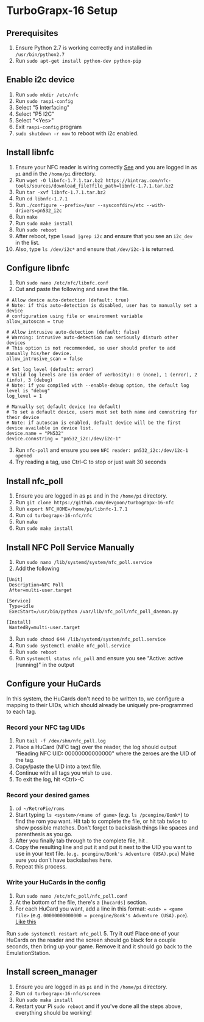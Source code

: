 # TurboGrapx-16 Setup

## Prerequisites

1. Ensure Python 2.7 is working correctly and installed in `/usr/bin/python2.7`
2. Run `sudo apt-get install python-dev python-pip`

## Enable i2c device
1. Run `sudo mkdir /etc/nfc`
2. Run `sudo raspi-config`
3. Select "5 Interfacing"
4. Select "P5 I2C"
5. Select "\<Yes\>"
6. Exit `raspi-config` program
7. `sudo shutdown -r now` to reboot with i2c enabled.

## Install libnfc
1. Ensure your NFC reader is wiring correctly [See](https://github.com/devgoon/turbograpx-16-nfc/blob/master/NFC-RASPBERRY-PI.png) and you are logged in as `pi` and in the `/home/pi` directory.
2. Run `wget -O libnfc-1.7.1.tar.bz2 https://bintray.com/nfc-tools/sources/download_file?file_path=libnfc-1.7.1.tar.bz2`
3. Run `tar -xvf libnfc-1.7.1.tar.bz2`
4. Run `cd libnfc-1.7.1`
5. Run `./configure --prefix=/usr --sysconfdir=/etc --with-drivers=pn532_i2c`
6. Run `make`
7. Run `sudo make install`
8. Run `sudo reboot`
8. After reboot, type `lsmod |grep i2c` and ensure that you see an `i2c_dev` in the list.
9. Also, type `ls /dev/i2c*` and ensure that `/dev/i2c-1` is returned.

## Configure libnfc
1. Run `sudo nano /etc/nfc/libnfc.conf`
2. Cut and paste the following and save the file.
```
# Allow device auto-detection (default: true)
# Note: if this auto-detection is disabled, user has to manually set a device
# configuration using file or environment variable
allow_autoscan = true

# Allow intrusive auto-detection (default: false)
# Warning: intrusive auto-detection can seriously disturb other devices
# This option is not recommended, so user should prefer to add manually his/her device.
allow_intrusive_scan = false

# Set log level (default: error)
# Valid log levels are (in order of verbosity): 0 (none), 1 (error), 2 (info), 3 (debug)
# Note: if you compiled with --enable-debug option, the default log level is "debug"
log_level = 1

# Manually set default device (no default)
# To set a default device, users must set both name and connstring for their device
# Note: if autoscan is enabled, default device will be the first device available in device list.
device.name = "PN532"
device.connstring = "pn532_i2c:/dev/i2c-1"
```
3. Run `nfc-poll` and ensure you see `NFC reader: pn532_i2c:/dev/i2c-1 opened`
4. Try reading a tag, use Ctrl-C to stop or just wait 30 seconds

## Install nfc_poll
1. Ensure you are logged in as `pi` and in the `/home/pi` directory.
2. Run `git clone https://github.com/devgoon/turbograpx-16-nfc`
2. Run `export NFC_HOME=/home/pi/libnfc-1.7.1`
3. Run `cd turbograpx-16-nfc/nfc`
4. Run `make`
5. Run `sudo make install`

## Install NFC Poll Service Manually
1. Run `sudo nano /lib/systemd/system/nfc_poll.service`
2. Add the following
```
[Unit]
 Description=NFC Poll
 After=multi-user.target

[Service]
 Type=idle
 ExecStart=/usr/bin/python /var/lib/nfc_poll/nfc_poll_daemon.py

[Install]
 WantedBy=multi-user.target
```
3. Run `sudo chmod 644 /lib/systemd/system/nfc_poll.service`
4. Run `sudo systemctl enable nfc_poll.service`
5. Run `sudo reboot`
6. Run `systemctl status nfc_poll` and ensure you see "Active: active (running)" in the output

## Configure your HuCards

In this system, the HuCards don't need to be written to, we configure a mapping to their UIDs, which should already be uniquely pre-programmed to each tag.

### Record your NFC tag UIDs
1. Run `tail -f /dev/shm/nfc_poll.log`
2. Place a HuCard (NFC tag) over the reader, the log should output "Reading NFC UID: 00000000000000" where the zeroes are the UID of the tag.
3. Copy/paste the UID into a text file.
4. Continue with all tags you wish to use.
5. To exit the log, hit \<Ctrl\>-C

### Record your desired games
1. `cd ~/RetroPie/roms`
2. Start typing `ls <system>/<name of game>` (e.g. `ls /pcengine/Bonk*`) to find the rom you want. Hit tab to complete the file, or hit tab twice to show possible matches. Don't forget to backslash things like spaces and parenthesis as you go.
3. After you finally tab through to the complete file, hit <enter>.
4. Copy the resulting line and put it and put it next to the UID you want to use in your text file. (`e.g. pcengine/Bonk's Adventure (USA).pce`) Make sure you don't have backslashes here.
5. Repeat this process.

### Write your HuCards in the config
1. Run `sudo nano /etc/nfc_poll/nfc_poll.conf`
2. At the bottom of the file, there's a `[hucards]` section.
3. For each HuCard you want, add a line in this format: `<uid> = <game file>` (e.g. `00000000000000 = pcengine/Bonk's Adventure (USA).pce`).  [Like this](https://github.com/devgoon/turbograpx-16-nfc/blob/master/nfc/etc/nfc_poll.conf)

 
Run `sudo systemctl restart nfc_poll`
5. Try it out! Place one of your HuCards on the reader and the screen should go black for a couple seconds, then bring up your game. Remove it and it should go back to the EmulationStation.

## Install screen_manager
1. Ensure you are logged in as `pi` and in the `/home/pi` directory.
2. Run `cd turbograpx-16-nfc/screen`
3. Run `sudo make install`
4. Restart your Pi `sudo reboot` and if you've done all the steps above, everything should be working!

